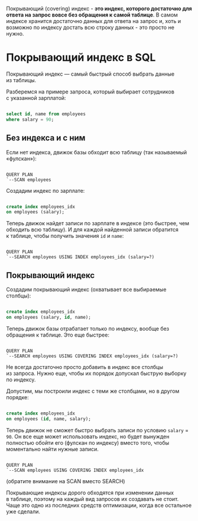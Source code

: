 
Покрывающий (covering) индекс - **это индекс, которого достаточно для ответа на запрос вовсе без обращения к самой таблице**. В самом индексе хранится достаточно данных для ответа на запрос и, хоть и возможно по индексу достать всю строку данных - это просто не нужно.

# Покрывающий индекс в SQL

Покрывающий индекс — самый быстрый способ выбрать данные из таблицы.

Разберемся на примере запроса, который выбирает сотрудников с указанной зарплатой:

```sql

select id, name from employees
where salary = 90;

```

## Без индекса и с ним

Если нет индекса, движок базы обходит всю таблицу (так называемый «фулскан»):

```

QUERY PLAN
`--SCAN employees

```

Создадим индекс по зарплате:

```sql

create index employees_idx
on employees (salary);

```

Теперь движок найдет записи по зарплате в индексе (это быстрее, чем обходить всю таблицу). И для каждой найденной записи обратится к таблице, чтобы получить значения `id` и `name`:

```

QUERY PLAN
`--SEARCH employees USING INDEX employees_idx (salary=?)

```

## Покрывающий индекс

Создадим покрывающий индекс (охватывает все выбираемые столбцы):

```sql

create index employees_idx
on employees (salary, id, name);

```

Теперь движок базы отрабатает только по индексу, вообще без обращения к таблице. Это еще быстрее:

```

QUERY PLAN
`--SEARCH employees USING COVERING INDEX employees_idx (salary=?)

```

Не всегда достаточно просто добавить в индекс все столбцы из запроса. Нужно еще, чтобы их порядок допускал быструю выборку по индексу.

Допустим, мы построили индекс с теми же столбцами, но в другом порядке:

```sql

create index employees_idx
on employees (id, name, salary);

```

Теперь движок не сможет быстро выбрать записи по условию `salary` = `90`. Он все еще может использовать индекс, но будет вынужден полностью обойти его (фулскан по индексу) вместо того, чтобы моментально найти нужные записи.

```

QUERY PLAN
`--SCAN employees USING COVERING INDEX employees_idx

```

(обратите внимание на SCAN вместо SEARCH)

Покрывающие индексы дорого обходятся при изменении данных в таблице, поэтому на каждый вид запросов их создавать не стоит. Чаще это одно из последних средств оптимизации, когда все остальное уже сделали.